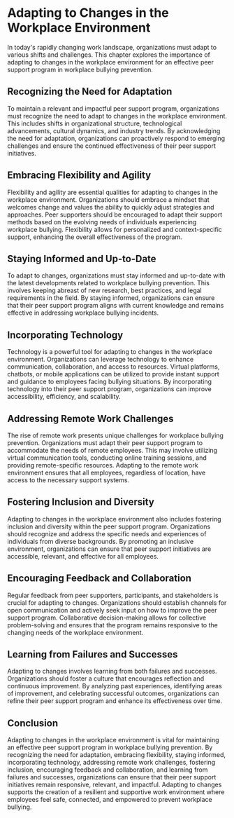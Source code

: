 Adapting to Changes in the Workplace Environment
============================================================

In today's rapidly changing work landscape, organizations must adapt to various shifts and challenges. This chapter explores the importance of adapting to changes in the workplace environment for an effective peer support program in workplace bullying prevention.

Recognizing the Need for Adaptation
-----------------------------------

To maintain a relevant and impactful peer support program, organizations must recognize the need to adapt to changes in the workplace environment. This includes shifts in organizational structure, technological advancements, cultural dynamics, and industry trends. By acknowledging the need for adaptation, organizations can proactively respond to emerging challenges and ensure the continued effectiveness of their peer support initiatives.

Embracing Flexibility and Agility
---------------------------------

Flexibility and agility are essential qualities for adapting to changes in the workplace environment. Organizations should embrace a mindset that welcomes change and values the ability to quickly adjust strategies and approaches. Peer supporters should be encouraged to adapt their support methods based on the evolving needs of individuals experiencing workplace bullying. Flexibility allows for personalized and context-specific support, enhancing the overall effectiveness of the program.

Staying Informed and Up-to-Date
-------------------------------

To adapt to changes, organizations must stay informed and up-to-date with the latest developments related to workplace bullying prevention. This involves keeping abreast of new research, best practices, and legal requirements in the field. By staying informed, organizations can ensure that their peer support program aligns with current knowledge and remains effective in addressing workplace bullying incidents.

Incorporating Technology
------------------------

Technology is a powerful tool for adapting to changes in the workplace environment. Organizations can leverage technology to enhance communication, collaboration, and access to resources. Virtual platforms, chatbots, or mobile applications can be utilized to provide instant support and guidance to employees facing bullying situations. By incorporating technology into their peer support program, organizations can improve accessibility, efficiency, and scalability.

Addressing Remote Work Challenges
---------------------------------

The rise of remote work presents unique challenges for workplace bullying prevention. Organizations must adapt their peer support program to accommodate the needs of remote employees. This may involve utilizing virtual communication tools, conducting online training sessions, and providing remote-specific resources. Adapting to the remote work environment ensures that all employees, regardless of location, have access to the necessary support systems.

Fostering Inclusion and Diversity
---------------------------------

Adapting to changes in the workplace environment also includes fostering inclusion and diversity within the peer support program. Organizations should recognize and address the specific needs and experiences of individuals from diverse backgrounds. By promoting an inclusive environment, organizations can ensure that peer support initiatives are accessible, relevant, and effective for all employees.

Encouraging Feedback and Collaboration
--------------------------------------

Regular feedback from peer supporters, participants, and stakeholders is crucial for adapting to changes. Organizations should establish channels for open communication and actively seek input on how to improve the peer support program. Collaborative decision-making allows for collective problem-solving and ensures that the program remains responsive to the changing needs of the workplace environment.

Learning from Failures and Successes
------------------------------------

Adapting to changes involves learning from both failures and successes. Organizations should foster a culture that encourages reflection and continuous improvement. By analyzing past experiences, identifying areas of improvement, and celebrating successful outcomes, organizations can refine their peer support program and enhance its effectiveness over time.

Conclusion
----------

Adapting to changes in the workplace environment is vital for maintaining an effective peer support program in workplace bullying prevention. By recognizing the need for adaptation, embracing flexibility, staying informed, incorporating technology, addressing remote work challenges, fostering inclusion, encouraging feedback and collaboration, and learning from failures and successes, organizations can ensure that their peer support initiatives remain responsive, relevant, and impactful. Adapting to changes supports the creation of a resilient and supportive work environment where employees feel safe, connected, and empowered to prevent workplace bullying.
